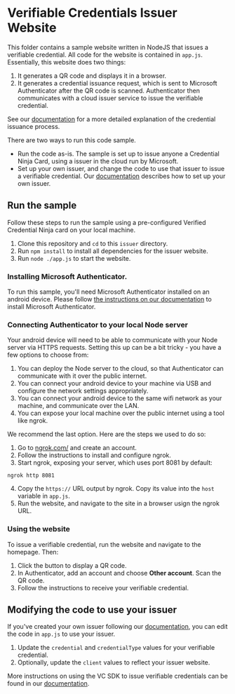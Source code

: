 

# Verifiable Credentials Issuer Website

This folder contains a sample website written in NodeJS that issues a verifiable credential. All code for the website is contained in `app.js`. Essentially, this website does two things:

1. It generates a QR code and displays it in a browser.
2. It generates a credential issuance request, which is sent to Microsoft Authenticator after the QR code is scanned. Authenticator then communicates with a cloud issuer service to issue the verifiable credential.

See our [documentation](https://aka.ms/didfordevs) for a more detailed explanation of the credential issuance process.

There are two ways to run this code sample. 

- Run the code as-is. The sample is set up to issue anyone a Credential Ninja Card, using a issuer in the cloud run by Microsoft. 
- Set up your own issuer, and change the code to use that issuer to issue a verifiable credential. Our [documentation](https://aka.ms/didfordevs) describes how to set up your own issuer.


## Run the sample 

Follow these steps to run the sample using a pre-configured Verified Credential Ninja card on your local machine.

1. Clone this repository and `cd` to this `issuer` directory.
2. Run `npm install` to install all dependencies for the issuer website.
3. Run `node ./app.js` to start the website.

### Installing Microsoft Authenticator.

To run this sample, you'll need Microsoft Authenticator installed on an android device. Please follow [the instructions on our documentation](https://didproject.azurewebsites.net/docs/authenticator.html) to install Microsoft Authenticator.

### Connecting Authenticator to your local Node server

Your android device will need to be able to communicate with your Node server via HTTPS requests. Setting this up can be a bit tricky - you have a few options to choose from:

1. You can deploy the Node server to the cloud, so that Authenticator can communicate with it over the public internet.
2. You can connect your android device to your machine via USB and configure the network settings appropriately.
3. You can connect your android device to the same wifi network as your machine, and communicate over the LAN.
4. You can expose your local machine over the public internet using a tool like ngrok.

We recommend the last option. Here are the steps we used to do so:

1. Go to [ngrok.com/](https://ngrok.com/) and create an account.
2. Follow the instructions to install and configure ngrok.
3. Start ngrok, exposing your server, which uses port 8081 by default:

```
ngrok http 8081
```

4. Copy the `https://` URL output by ngrok. Copy its value into the `host` variable in `app.js`.
5. Run the website, and navigate to the site in a browser usign the ngrok URL.

### Using the website

To issue a verifiable credential, run the website and navigate to the homepage. Then:

1. Click the button to display a QR code.
2. In Authenticator, add an account and choose **Other account**. Scan the QR code.
3. Follow the instructions to receive your verifiable credential.

## Modifying the code to use your issuer

If you've created your own issuer following our [documentation](https://aka.ms/didfordevs), you can edit the code in `app.js` to use your issuer.

1. Update the `credential` and `credentialType` values for your verifiable credential.
2. Optionally, update the `client` values to reflect your issuer website.

More instructions on using the VC SDK to issue verifiable credentials can be found in our [documentation](https://aka.ms/didfordevs).